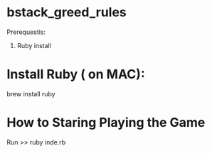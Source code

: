 # bstack_greed_rules

Prerequestis:
1. Ruby install 

# Install Ruby ( on MAC): 
brew install ruby 

# How to Staring Playing the Game
Run >> ruby inde.rb
